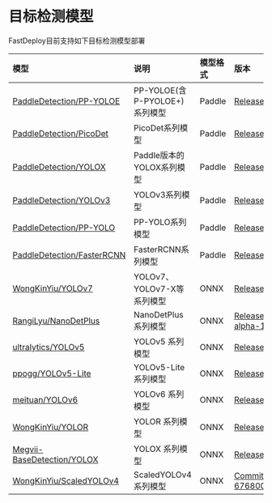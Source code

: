 # 目标检测模型

FastDeploy目前支持如下目标检测模型部署

| 模型 | 说明 | 模型格式 | 版本 |
| :--- | :--- | :------- | :--- |
| [PaddleDetection/PP-YOLOE](./paddledetection) | PP-YOLOE(含P-PYOLOE+)系列模型 | Paddle | [Release/2.4](https://github.com/PaddlePaddle/PaddleDetection/tree/release/2.4) |
| [PaddleDetection/PicoDet](./paddledetection) | PicoDet系列模型 | Paddle | [Release/2.4](https://github.com/PaddlePaddle/PaddleDetection/tree/release/2.4) |
| [PaddleDetection/YOLOX](./paddledetection) | Paddle版本的YOLOX系列模型 | Paddle | [Release/2.4](https://github.com/PaddlePaddle/PaddleDetection/tree/release/2.4) |
| [PaddleDetection/YOLOv3](./paddledetection) | YOLOv3系列模型 | Paddle | [Release/2.4](https://github.com/PaddlePaddle/PaddleDetection/tree/release/2.4) |
| [PaddleDetection/PP-YOLO](./paddledetection) | PP-YOLO系列模型 | Paddle | [Release/2.4](https://github.com/PaddlePaddle/PaddleDetection/tree/release/2.4) |
| [PaddleDetection/FasterRCNN](./paddledetection) | FasterRCNN系列模型 | Paddle | [Release/2.4](https://github.com/PaddlePaddle/PaddleDetection/tree/release/2.4) |
| [WongKinYiu/YOLOv7](./yolov7) | YOLOv7、YOLOv7-X等系列模型 | ONNX | [Release/v0.1](https://github.com/WongKinYiu/yolov7/tree/v0.1) |
| [RangiLyu/NanoDetPlus](./nanodet_plus) | NanoDetPlus 系列模型 | ONNX | [Release/v1.0.0-alpha-1](https://github.com/RangiLyu/nanodet/tree/v1.0.0-alpha-1) |
| [ultralytics/YOLOv5](./yolov5) | YOLOv5 系列模型 | ONNX | [Release/v7.0](https://github.com/ultralytics/yolov5/tree/v7.0) |
| [ppogg/YOLOv5-Lite](./yolov5lite) | YOLOv5-Lite 系列模型 | ONNX | [Release/v1.4](https://github.com/ppogg/YOLOv5-Lite/releases/tag/v1.4) |
| [meituan/YOLOv6](./yolov6) | YOLOv6 系列模型 | ONNX | [Release/0.1.0](https://github.com/meituan/YOLOv6/releases/tag/0.1.0) |
| [WongKinYiu/YOLOR](./yolor) | YOLOR 系列模型 | ONNX | [Release/weights](https://github.com/WongKinYiu/yolor/releases/tag/weights) |
| [Megvii-BaseDetection/YOLOX](./yolox) | YOLOX 系列模型 | ONNX | [Release/v0.1.1](https://github.com/Megvii-BaseDetection/YOLOX/tree/0.1.1rc0) |
| [WongKinYiu/ScaledYOLOv4](./scaledyolov4) | ScaledYOLOv4 系列模型 | ONNX | [CommitID: 6768003](https://github.com/WongKinYiu/ScaledYOLOv4/commit/676800364a3446900b9e8407bc880ea2127b3415) |
